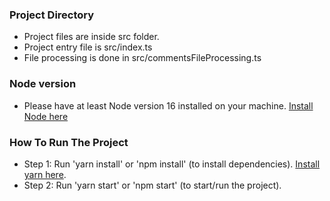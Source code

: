 ### Project Directory

- Project files are inside src folder.
- Project entry file is src/index.ts
- File processing is done in src/commentsFileProcessing.ts

### Node version

- Please have at least Node version 16 installed on your machine. [Install Node here](https://nodejs.org/en/)

### How To Run The Project

- Step 1: Run 'yarn install' or 'npm install' (to install dependencies). [Install yarn here](https://classic.yarnpkg.com/lang/en/docs/install/#mac-stable).
- Step 2: Run 'yarn start' or 'npm start' (to start/run the project).
